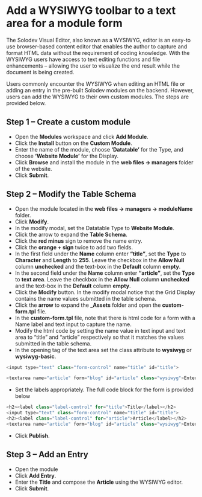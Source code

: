 # Add a WYSIWYG toolbar to a text area for a module form

The Solodev Visual Editor, also known as a WYSIWYG, editor is an easy-to use browser-based content editor that enables the author to capture and format HTML data without the requirement of coding knowledge. With the WYSIWYG users have access to text editing functions and file enhancements – allowing the user to visualize the end result while the document is being created. 

Users commonly encounter the WYSIWYG when editing an HTML file or adding an entry in the pre-built Solodev modules on the backend. However, users can add the WYSIWYG to their own custom modules. The steps are provided below.

## Step 1 – Create a custom module

* Open the **Modules** workspace and click **Add Module**. 
* Click the **Install** button on the **Custom Module**. 
* Enter the name of the module, choose **‘Datatable’** for the Type, and choose **‘Website Module’** for the Display.
* Click **Browse** and install the module in the **web files -> managers** folder of the website. 
* Click **Submit**.

## Step 2 – Modify the Table Schema

* Open the module located in the **web files -> managers -> moduleName** folder.
* Click **Modify**. 
* In the modify modal, set the Datatable Type to **Website Module**. 
* Click the arrow to expand the **Table Schema**. 
* Click the **red minus** sign to remove the name entry. 
* Click the **orange + sign** twice to add two fields. 
* In the first field under the **Name** column enter **“title”**, set the **Type** to **Character** and **Length** to **255**. Leave the checkbox in the **Allow Null** column **unchecked** and the text-box in the **Default** column **empty**.
* In the second field under the **Name** column enter **“article”**, set the **Type** to **text area**. Leave the checkbox in the **Allow Null** column **unchecked** and the text-box in the **Default** column **empty**. 
* Click the **Modify** button. In the modify modal notice that the Grid Display contains the name values submitted in the table schema. 
* Click the **arrow** to expand the **_Assets** folder and open the **custom-form.tpl** file. 
* In the **custom-form.tpl** file, note that there is html code for a form with a Name label and text input to capture the name. 
* Modify the html code by setting the name value in text input and text area to “title” and “article” respectively so that it matches the values submitted in the table schema. 
* In the opening tag of the text area set the class attribute to **wysiwyg** or **wysiwyg-basic**. 
```js
<input type="text" class="form-control" name="title" id="title">

<textarea name="article" form="blog" id="article" class="wysiwyg">Enter text here...</textarea>
```
* Set the labels appropriately. The full code block for the form is provided below
```js
<h2><label class="label-control" for="title">Title</label></h2>
<input type="text" class="form-control" name="title" id="title">
<h2><label class="label-control" for="article">Article</label></h2>
<textarea name="article" form="blog" id="article" class="wysiwyg">Enter text here...</textarea>
```
* Click **Publish**.

## Step 3 – Add an Entry

* Open the module
* Click **Add Entry**.
* Enter the **Title** and compose the **Article** using the WYSIWYG editor. 
* Click **Submit**. 

